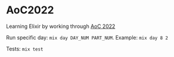 # AoC2022

Learning Elixir by working through [AoC 2022](https://adventofcode.com/2022)

Run specific day: `mix day DAY_NUM PART_NUM`. Example: `mix day 8 2`

Tests: `mix test`
